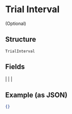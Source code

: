 
# Trial Interval

(Optional)

## Structure

`TrialInterval`

## Fields

|  |
| 

## Example (as JSON)

```json
{}
```

